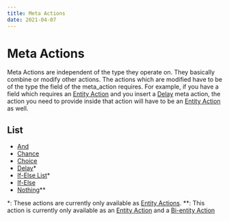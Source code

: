 ```yaml
---
title: Meta Actions
date: 2021-04-07
---
```

# Meta Actions

Meta Actions are independent of the type they operate on. They basically combine or modify other actions. The actions which are modified have to be of the type the field of the meta_action requires. For example, if you have a field which requires an [Entity Action](entity_actions.md) and you insert a [Delay](delay) meta action, the action you need to provide inside that action will have to be an [Entity Action](entity_actions.md) as well.

## List

* [And](and)
* [Chance](chance)
* [Choice](choice)
* [Delay](delay)*
* [If-Else List](if_else_list)*
* [If-Else](if_else)
* [Nothing](meta_actions/nothing.md)\*\*

*: These actions are currently only available as [Entity Actions](entity_actions.md).
\*\*: This action is currently only available as an [Entity Action](entity_actions.md) and a [Bi-entity Action](bientity_actions.md)
